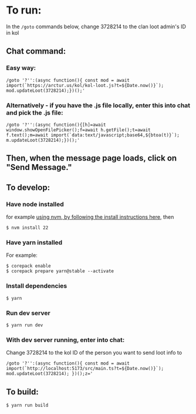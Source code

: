 # To run:
In the `/goto` commands below, change 3728214 to the clan loot admin's ID in kol

## Chat command:
### Easy way:

    /goto '?'':(async function(){ const mod = await import(`https://arctur.us/kol/kol-loot.js?t=${Date.now()}`); mod.updateLoot(3728214);})();'

### Alternatively - if you have the .js file locally, enter this into chat and pick the .js file:

    /goto '?'':(async function(){[h]=await window.showOpenFilePicker();f=await h.getFile();t=await f.text();m=await import(`data:text/javascript;base64,${btoa(t)}`); m.updateLoot(3728214);})();'

## Then, when the message page loads, click on "Send Message."

## To develop:
### Have node installed
for example [using nvm, by following the install instructions here](https://github.com/nvm-sh/nvm), then

    $ nvm install 22

### Have yarn installed
For example:

    $ corepack enable
    $ corepack prepare yarn@stable --activate

### Install dependencies
    $ yarn

### Run dev server
    $ yarn run dev

### With dev server running, enter into chat:
Change 3728214 to the kol ID of the person you want to send loot info to

    /goto '?'':(async function(){ const mod = await import(`http://localhost:5173/src/main.ts?t=${Date.now()}`); mod.updateLoot(3728214); })();z='

## To build:
    $ yarn run build
